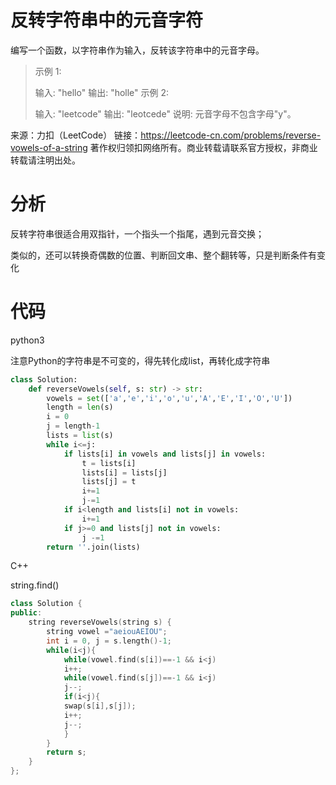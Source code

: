 # 反转字符串中的元音字符

编写一个函数，以字符串作为输入，反转该字符串中的元音字母。

> 示例 1:
>
> 输入: "hello"
> 输出: "holle"
> 示例 2:
>
> 输入: "leetcode"
> 输出: "leotcede"
> 说明:
> 元音字母不包含字母"y"。

来源：力扣（LeetCode）
链接：https://leetcode-cn.com/problems/reverse-vowels-of-a-string
著作权归领扣网络所有。商业转载请联系官方授权，非商业转载请注明出处。

# 分析

反转字符串很适合用双指针，一个指头一个指尾，遇到元音交换；

类似的，还可以转换奇偶数的位置、判断回文串、整个翻转等，只是判断条件有变化

# 代码

python3

注意Python的字符串是不可变的，得先转化成list，再转化成字符串

```python
class Solution:
    def reverseVowels(self, s: str) -> str:
        vowels = set(['a','e','i','o','u','A','E','I','O','U'])
        length = len(s)
        i = 0
        j = length-1
        lists = list(s)
        while i<=j:
            if lists[i] in vowels and lists[j] in vowels:
                t = lists[i]
                lists[i] = lists[j]  
                lists[j] = t              
                i+=1
                j-=1
            if i<length and lists[i] not in vowels:
                i+=1
            if j>=0 and lists[j] not in vowels:
                j -=1
        return ''.join(lists)
```

C++

string.find()

```cpp
class Solution {
public:
    string reverseVowels(string s) {
        string vowel ="aeiouAEIOU";
        int i = 0, j = s.length()-1;
        while(i<j){
            while(vowel.find(s[i])==-1 && i<j)
            i++;
            while(vowel.find(s[j])==-1 && i<j)
            j--;
            if(i<j){
            swap(s[i],s[j]);
            i++;
            j--;
            }
        }
        return s;
    }
};
```

